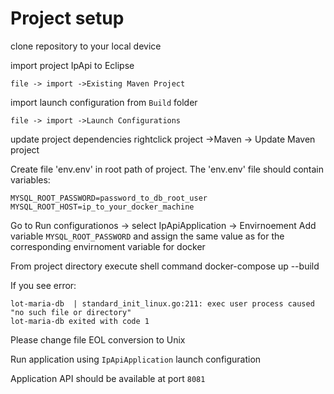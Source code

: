 # Project setup

clone repository to your local device

import project IpApi to Eclipse  

	file -> import ->Existing Maven Project
import launch configuration from `Build` folder 

	file -> import ->Launch Configurations

update project dependencies rightclick project ->Maven -> Update Maven project


Create file 'env.env' in root path of project.
The 'env.env' file should contain variables:

	MYSQL_ROOT_PASSWORD=password_to_db_root_user
	MYSQL_ROOT_HOST=ip_to_your_docker_machine
	
Go to Run configurationos -> select IpApiApplication -> Envirnoement 
Add variable `MYSQL_ROOT_PASSWORD` and assign the same value as for the corresponding envirnoment variable for docker 
	
From project directory execute shell command
	docker-compose up --build
	
If you see error:

	lot-maria-db  | standard_init_linux.go:211: exec user process caused "no such file or directory"
	lot-maria-db exited with code 1
	
Please change file EOL conversion to Unix

Run application using `IpApiApplication` launch configuration

Application API should be available at port `8081`
